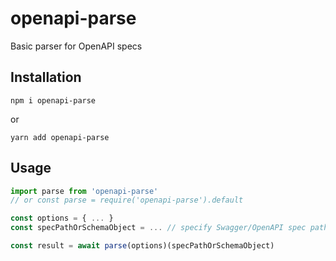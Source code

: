 # openapi-parse

Basic parser for OpenAPI specs

## Installation

```
npm i openapi-parse
```

or

```
yarn add openapi-parse
```

## Usage

```javascript
import parse from 'openapi-parse'
// or const parse = require('openapi-parse').default

const options = { ... }
const specPathOrSchemaObject = ... // specify Swagger/OpenAPI spec path or a loaded schema object

const result = await parse(options)(specPathOrSchemaObject)
```
